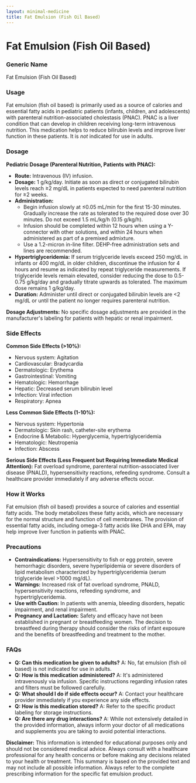 ```yaml
---
layout: minimal-medicine
title: Fat Emulsion (Fish Oil Based)
---
```


# Fat Emulsion (Fish Oil Based)
### Generic Name
Fat Emulsion (Fish Oil Based)

### Usage
Fat emulsion (fish oil based) is primarily used as a source of calories and essential fatty acids in pediatric patients (infants, children, and adolescents) with parenteral nutrition-associated cholestasis (PNAC).  PNAC is a liver condition that can develop in children receiving long-term intravenous nutrition. This medication helps to reduce bilirubin levels and improve liver function in these patients.  It is *not* indicated for use in adults.

### Dosage

**Pediatric Dosage (Parenteral Nutrition, Patients with PNAC):**

* **Route:** Intravenous (IV) infusion.
* **Dosage:** 1 g/kg/day.  Initiate as soon as direct or conjugated bilirubin levels reach ≥2 mg/dL in patients expected to need parenteral nutrition for ≥2 weeks.
* **Administration:**
    * Begin infusion slowly at ≤0.05 mL/min for the first 15-30 minutes. Gradually increase the rate as tolerated to the required dose over 30 minutes.  Do not exceed 1.5 mL/kg/h (0.15 g/kg/h).
    * Infusion should be completed within 12 hours when using a Y-connector with other solutions, and within 24 hours when administered as part of a premixed admixture.
    * Use a 1.2-micron in-line filter. DEHP-free administration sets and lines are recommended.
* **Hypertriglyceridemia:** If serum triglyceride levels exceed 250 mg/dL in infants or 400 mg/dL in older children, discontinue the infusion for 4 hours and resume as indicated by repeat triglyceride measurements. If triglyceride levels remain elevated, consider reducing the dose to 0.5-0.75 g/kg/day and gradually titrate upwards as tolerated.  The maximum dose remains 1 g/kg/day.
* **Duration:** Administer until direct or conjugated bilirubin levels are <2 mg/dL or until the patient no longer requires parenteral nutrition.


**Dosage Adjustments:**  No specific dosage adjustments are provided in the manufacturer's labeling for patients with hepatic or renal impairment.


### Side Effects

**Common Side Effects (>10%):**

* Nervous system: Agitation
* Cardiovascular: Bradycardia
* Dermatologic: Erythema
* Gastrointestinal: Vomiting
* Hematologic: Hemorrhage
* Hepatic: Decreased serum bilirubin level
* Infection: Viral infection
* Respiratory: Apnea

**Less Common Side Effects (1-10%):**

* Nervous system: Hypertonia
* Dermatologic: Skin rash, catheter-site erythema
* Endocrine & Metabolic: Hyperglycemia, hypertriglyceridemia
* Hematologic: Neutropenia
* Infection: Abscess


**Serious Side Effects (Less Frequent but Requiring Immediate Medical Attention):** Fat overload syndrome, parenteral nutrition-associated liver disease (PNALD), hypersensitivity reactions, refeeding syndrome.  Consult a healthcare provider immediately if any adverse effects occur.

### How it Works
Fat emulsion (fish oil based) provides a source of calories and essential fatty acids. The body metabolizes these fatty acids, which are necessary for the normal structure and function of cell membranes.  The provision of essential fatty acids, including omega-3 fatty acids like DHA and EPA, may help improve liver function in patients with PNAC.


### Precautions

* **Contraindications:** Hypersensitivity to fish or egg protein, severe hemorrhagic disorders, severe hyperlipidemia or severe disorders of lipid metabolism characterized by hypertriglyceridemia (serum triglyceride level >1000 mg/dL).
* **Warnings:** Increased risk of fat overload syndrome, PNALD, hypersensitivity reactions, refeeding syndrome, and hypertriglyceridemia.
* **Use with Caution:** In patients with anemia, bleeding disorders, hepatic impairment, and renal impairment.
* **Pregnancy and Lactation:** Safety and efficacy have not been established in pregnant or breastfeeding women.  The decision to breastfeed during therapy should consider the risks of infant exposure and the benefits of breastfeeding and treatment to the mother.


### FAQs

* **Q: Can this medication be given to adults?** A: No, fat emulsion (fish oil based) is not indicated for use in adults.
* **Q: How is this medication administered?** A: It's administered intravenously via infusion.  Specific instructions regarding infusion rates and filters must be followed carefully.
* **Q: What should I do if side effects occur?** A: Contact your healthcare provider immediately if you experience any side effects.
* **Q: How is this medication stored?** A:  Refer to the specific product labeling for storage instructions.
* **Q: Are there any drug interactions?** A: While not extensively detailed in the provided information, always inform your doctor of all medications and supplements you are taking to avoid potential interactions.


**Disclaimer:** This information is intended for educational purposes only and should not be considered medical advice.  Always consult with a healthcare professional for any health concerns or before making any decisions related to your health or treatment.  This summary is based on the provided text and may not include all possible information.  Always refer to the complete prescribing information for the specific fat emulsion product.

